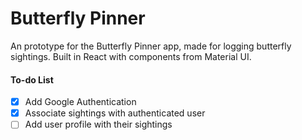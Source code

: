 # Butterfly Pinner

An prototype for the Butterfly Pinner app, made for logging butterfly sightings. Built in React with components from Material UI.

#### To-do List
- [x] Add Google Authentication
- [x] Associate sightings with authenticated user
- [ ] Add user profile with their sightings